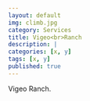 ```yaml
---
layout: default
img: climb.jpg
category: Services
title: Vigeo<br>Ranch
description: |
categories: [x, y]
tags: [x, y]
published: true
---
```

Vigeo Ranch.
